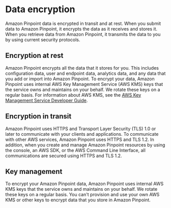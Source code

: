 # Data encryption<a name="security-data-protection-encryption"></a>

Amazon Pinpoint data is encrypted in transit and at rest\. When you submit data to Amazon Pinpoint, it encrypts the data as it receives and stores it\. When you retrieve data from Amazon Pinpoint, it transmits the data to you by using current security protocols\.

## Encryption at rest<a name="security-data-protection-encryption-rest"></a>

Amazon Pinpoint encrypts all the data that it stores for you\. This includes configuration data, user and endpoint data, analytics data, and any data that you add or import into Amazon Pinpoint\. To encrypt your data, Amazon Pinpoint uses internal AWS Key Management Service \(AWS KMS\) keys that the service owns and maintains on your behalf\. We rotate these keys on a regular basis\. For information about AWS KMS, see the [AWS Key Management Service Developer Guide](https://docs.aws.amazon.com/kms/latest/developerguide/)\.

## Encryption in transit<a name="security-data-protection-encryption-transit"></a>

Amazon Pinpoint uses HTTPS and Transport Layer Security \(TLS\) 1\.0 or later to communicate with your clients and applications\. To communicate with other AWS services, Amazon Pinpoint uses HTTPS and TLS 1\.2\. In addition, when you create and manage Amazon Pinpoint resources by using the console, an AWS SDK, or the AWS Command Line Interface, all communications are secured using HTTPS and TLS 1\.2\.

## Key management<a name="security-data-protection-key-mgmt"></a>

To encrypt your Amazon Pinpoint data, Amazon Pinpoint uses internal AWS KMS keys that the service owns and maintains on your behalf\. We rotate these keys on a regular basis\. You can't provision and use your own AWS KMS or other keys to encrypt data that you store in Amazon Pinpoint\.